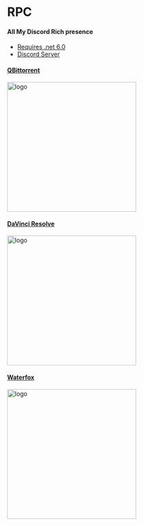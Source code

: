 # RPC
#### All My Discord Rich presence

- [Requires .net 6.0](https://dotnet.microsoft.com/en-us/download/dotnet/6.0)
- [Discord Server](https://discord.gg/37uTqAhkms)
‎
#### [QBittorrent](https://github.com/v4ish/Qbit-RPC)

<img src="https://cdn.discordapp.com/attachments/926176591736889385/1131822137917845534/image.png" alt="logo" width="300"/>


#### [DaVinci Resolve](https://github.com/v4ish/DVResolve-RPC)

<img src="https://cdn.discordapp.com/attachments/926176591736889385/1131840988877434940/image.png" alt="logo" width="300"/>

#### [Waterfox](https://github.com/v4ish/Waterfox-RPC)

<img src="https://cdn.discordapp.com/attachments/926176591736889385/1132010937923154061/image.png" alt="logo" width="300"/>
